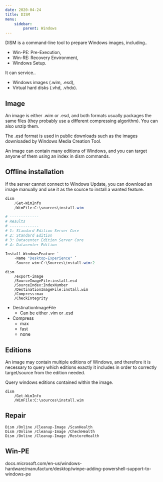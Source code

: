 ```yaml
---
date: 2020-04-24
title: DISM
menu:
    sidebar:
        parent: Windows
---
```


DISM is a command-line tool to prepare Windows images, including..

- Win-PE: Pre-Execution,
- Win-RE: Recovery Environment,
- Windows Setup.

It can service..

- Windows images (.wim, .esd),
- Virtual hard disks (.vhd, .vhdx).



Image
-----------------------------
An image is either .wim or .esd, and both formats usually packages the same files (they probably use a different compressing algorithm). You can also unzip them.

The .esd format is used in public downloads such as the images downloaded by Windows Media Creation Tool.

An image can contain many editions of Windows, and you can target anyone of them using an index in dism commands.





Offline installation
-----------------------------
If the server cannot connect to Windows Update, you can download an image manually and use it as the source to install a wanted feature.

```powershell
dism 
    /Get-WimInfo 
    /WimFile:C:\sources\install.wim

# -------------
# Results
# -------------
# 1: Standard Edition Server Core
# 2: Standard Edition
# 3: Datacenter Edition Server Core
# 4: Datacenter Edition

Install-WindowsFeature `
    -Name "Desktop-Experience" `
    -Source wim:C:\Sources\install.wim:2
```


```
dism 
    /export-image 
    /SourceImageFile:install.esd 
    /SourceIndex:IndexNumber 
    /DestinationImageFile:install.wim 
    /Compress:max 
    /CheckIntegrity
```
- DestinationImageFile
    * Can be either .vim or .esd
- Compress
    + max
    + fast
    + none


Editions
-----------------------------

An image may contain multiple editions of Windows, and therefore it is necessary to query which editions exactly it includes in order to correctly target/source from the edition needed.


Query windows editions contained within the image.
```
dism 
    /Get-WimInfo 
    /WimFile:C:\sources\install.wim
```




Repair
-----------------------------
```
Dism /Online /Cleanup-Image /ScanHealth
Dism /Online /Cleanup-Image /CheckHealth
Dism /Online /Cleanup-Image /RestoreHealth
```




Win-PE
-----------------------------
docs.microsoft.com/en-us/windows-hardware/manufacture/desktop/winpe-adding-powershell-support-to-windows-pe